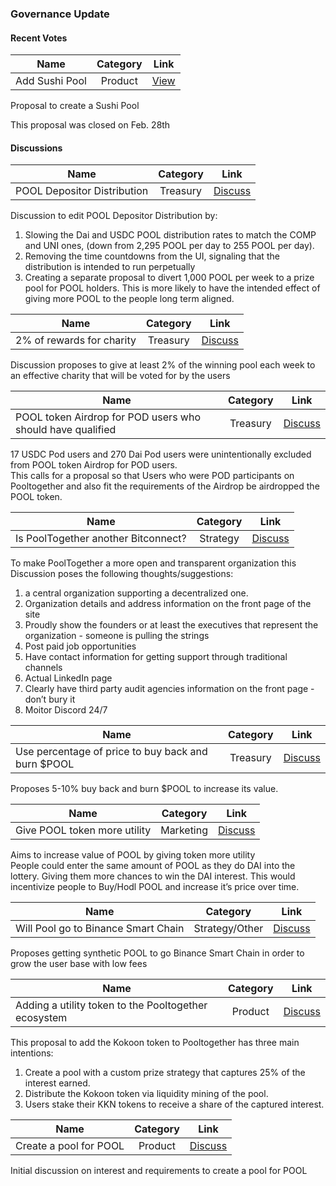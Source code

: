 ### Governance Update
#### Recent Votes

| Name          | Category      | Link   |
| ------------- |:-------------:| :-----:|
| Add Sushi Pool | Product | [View](https://app.boardroom.info/pooltogether/poll/Qmf2nsB1wW5YCmcNY5QMgGjz6Edn6TW6LMN96p4g1yFJ2w) |

Proposal to create a Sushi Pool

This proposal was closed on Feb. 28th

#### Discussions

| Name          | Category      | Link   |
| ------------- |:-------------:| :-----:|
| POOL Depositor Distribution | Treasury | [Discuss](https://gov.pooltogether.com/t/pool-depositor-distribution/551) |

Discussion to edit POOL Depositor Distribution by:
1) Slowing the Dai and USDC POOL distribution rates to match the COMP and UNI ones, (down from 2,295 POOL per day to 255 POOL per day).
2) Removing the time countdowns from the UI, signaling that the distribution is intended to run perpetually
3) Creating a separate proposal to divert 1,000 POOL per week to a prize pool for POOL holders. This is more likely to have the intended effect of giving more POOL to the people long term aligned.

| Name          | Category      | Link   |
| ------------- |:-------------:| :-----:|
| 2% of rewards for charity | Treasury | [Discuss](https://gov.pooltogether.com/t/2-of-rewards-for-charity/385) |

Discussion proposes to give at least 2% of the winning pool each week to an effective charity that will be voted for by the users

| Name          | Category      | Link   |
| ------------- |:-------------:| :-----:|
| POOL token Airdrop for POD users who should have qualified | Treasury | [Discuss](https://gov.pooltogether.com/t/pool-token-airdrop-for-pod-users-who-should-have-qualified/269) |

17 USDC Pod users and 270 Dai Pod users were unintentionally excluded from POOL token Airdrop for POD users.  
This calls for a proposal so that Users who were POD participants on Pooltogether and also fit the requirements of the Airdrop be airdropped the POOL token.

| Name          | Category      | Link   |
| ------------- |:-------------:| :-----:|
| Is PoolTogether another Bitconnect? | Strategy | [Discuss](https://gov.pooltogether.com/t/is-pooltogether-another-bitconnect/479) |

To make PoolTogether a more open and transparent organization this Discussion poses the following thoughts/suggestions:
1) a central organization supporting a decentralized one.
2) Organization details and address information on the front page of the site
3) Proudly show the founders or at least the executives that represent the organization - someone is pulling the strings
4) Post paid job opportunities
5) Have contact information for getting support through traditional channels
6) Actual LinkedIn page
7) Clearly have third party audit agencies information on the front page - don’t bury it
8) Moitor Discord 24/7

| Name          | Category      | Link   |
| ------------- |:-------------:| :-----:|
| Use percentage of price to buy back and burn $POOL | Treasury | [Discuss](https://gov.pooltogether.com/t/is-pooltogether-another-bitconnect/479) |

Proposes 5-10% buy back and burn $POOL to increase its value.

| Name          | Category      | Link   |
| ------------- |:-------------:| :-----:|
| Give POOL token more utility | Marketing | [Discuss](https://gov.pooltogether.com/t/give-pool-token-more-utility/174) |

Aims to increase value of POOL by giving token more utility  
People could enter the same amount of POOL as they do DAI into the lottery. Giving them more chances to win the DAI interest. This would incentivize people to Buy/Hodl POOL and increase it’s price over time.

| Name          | Category      | Link   |
| ------------- |:-------------:| :-----:|
| Will Pool go to Binance Smart Chain | Strategy/Other | [Discuss](https://gov.pooltogether.com/t/will-pool-go-to-binance-smart-chain/272) |

Proposes getting synthetic POOL to go Binance Smart Chain in order to grow the user base with low fees

| Name          | Category      | Link   |
| ------------- |:-------------:| :-----:|
| Adding a utility token to the Pooltogether ecosystem | Product | [Discuss](https://gov.pooltogether.com/t/new-pool-proposal-adding-a-utility-token-to-the-pooltogether-ecosystem/440)|

This proposal to add the Kokoon token to Pooltogether has three main intentions:
1) Create a pool with a custom prize strategy that captures 25% of the interest earned.
2) Distribute the Kokoon token via liquidity mining of the pool.
3) Users stake their KKN tokens to receive a share of the captured interest.

| Name          | Category      | Link   |
| ------------- |:-------------:| :-----:|
| Create a pool for POOL | Product | [Discuss](https://gov.pooltogether.com/t/create-a-pool-for-pool/170) |

Initial discussion on interest and requirements to create a pool for POOL
